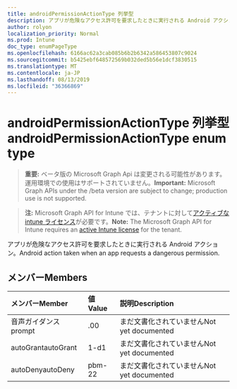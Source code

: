 ```yaml
---
title: androidPermissionActionType 列挙型
description: アプリが危険なアクセス許可を要求したときに実行される Android アクション。
author: rolyon
localization_priority: Normal
ms.prod: Intune
doc_type: enumPageType
ms.openlocfilehash: 6166ac62a3cab085b6b2b6342a586453807c9024
ms.sourcegitcommit: b5425ebf648572569b032ded5b56e1dcf3830515
ms.translationtype: MT
ms.contentlocale: ja-JP
ms.lasthandoff: 08/13/2019
ms.locfileid: "36366869"
---
```

# <a name="androidpermissionactiontype-enum-type"></a><span data-ttu-id="c2276-103">androidPermissionActionType 列挙型</span><span class="sxs-lookup"><span data-stu-id="c2276-103">androidPermissionActionType enum type</span></span>

> <span data-ttu-id="c2276-104">**重要:** ベータ版の Microsoft Graph Api は変更される可能性があります。運用環境での使用はサポートされていません。</span><span class="sxs-lookup"><span data-stu-id="c2276-104">**Important:** Microsoft Graph APIs under the /beta version are subject to change; production use is not supported.</span></span>

> <span data-ttu-id="c2276-105">**注:** Microsoft Graph API for Intune では、テナントに対して[アクティブな intune ライセンス](https://go.microsoft.com/fwlink/?linkid=839381)が必要です。</span><span class="sxs-lookup"><span data-stu-id="c2276-105">**Note:** The Microsoft Graph API for Intune requires an [active Intune license](https://go.microsoft.com/fwlink/?linkid=839381) for the tenant.</span></span>

<span data-ttu-id="c2276-106">アプリが危険なアクセス許可を要求したときに実行される Android アクション。</span><span class="sxs-lookup"><span data-stu-id="c2276-106">Android action taken when an app requests a dangerous permission.</span></span>

## <a name="members"></a><span data-ttu-id="c2276-107">メンバー</span><span class="sxs-lookup"><span data-stu-id="c2276-107">Members</span></span>
|<span data-ttu-id="c2276-108">メンバー</span><span class="sxs-lookup"><span data-stu-id="c2276-108">Member</span></span>|<span data-ttu-id="c2276-109">値</span><span class="sxs-lookup"><span data-stu-id="c2276-109">Value</span></span>|<span data-ttu-id="c2276-110">説明</span><span class="sxs-lookup"><span data-stu-id="c2276-110">Description</span></span>|
|:---|:---|:---|
|<span data-ttu-id="c2276-111">音声ガイダンス</span><span class="sxs-lookup"><span data-stu-id="c2276-111">prompt</span></span>|<span data-ttu-id="c2276-112">.0</span><span class="sxs-lookup"><span data-stu-id="c2276-112">0</span></span>|<span data-ttu-id="c2276-113">まだ文書化されていません</span><span class="sxs-lookup"><span data-stu-id="c2276-113">Not yet documented</span></span>|
|<span data-ttu-id="c2276-114">autoGrant</span><span class="sxs-lookup"><span data-stu-id="c2276-114">autoGrant</span></span>|<span data-ttu-id="c2276-115">1-d</span><span class="sxs-lookup"><span data-stu-id="c2276-115">1</span></span>|<span data-ttu-id="c2276-116">まだ文書化されていません</span><span class="sxs-lookup"><span data-stu-id="c2276-116">Not yet documented</span></span>|
|<span data-ttu-id="c2276-117">autoDeny</span><span class="sxs-lookup"><span data-stu-id="c2276-117">autoDeny</span></span>|<span data-ttu-id="c2276-118">pbm-2</span><span class="sxs-lookup"><span data-stu-id="c2276-118">2</span></span>|<span data-ttu-id="c2276-119">まだ文書化されていません</span><span class="sxs-lookup"><span data-stu-id="c2276-119">Not yet documented</span></span>|



